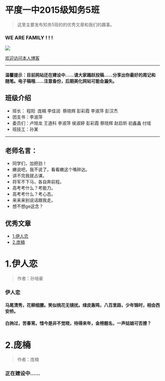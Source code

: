 # 平度一中2015级知务5班

> 这里主要发布知务5班的的优秀文章和我们的趣事。
  
  
 ### WE ARE FAMILY ! ! !
  
  ![](http://a2.qpic.cn/psb?/V135rKjF4erLjE/Vui4n8yYhxh7k3xOHo3k*QZB4mPoM7AFlaCSIoLPBIg!/b/dG0BAAAAAAAA&ek=1&kp=1&pt=0&bo=LAQgAwAAAAARFys!&vuin=619443458&tm=1500170400&sce=60-2-2&rf=viewer_4)
 
 [欢迎访问本人博客](http://www.cnblogs.com/srpihot)

***
#### 温馨提示：目前网站还在建设中……请大家踊跃投稿……分享出你最好的周记和随笔。电子稿哦……注意备份，后期美化网站可能会漏失。

## 班级介绍

 * 班长： 程阳  庞楠 李佳润  蔡晓辉 彭彩霞 李淑萍 彭汉杰
 * 团支书：李淑萍
 * 委员们：卢旭龙 王道科 李淑萍 侯淑婷 彭彩霞 蔡晓辉 赵启昕 初鑫鑫 付瑶 
 * 班技工：孙某
 
***

## 老师名言：
 * 同学们，加把劲！
 * 嫩说吧，我不说了，看看嫩这个嘴碎达。
 * 讲不完我就占课。
 * 将军不下马，各自奔前程。
 * 高考考什么？考能力。
 * 高考考什么？考心态。
 * 来来来别说话跟我走。
 * 想不想ge这念？

## 优秀文章

 * [1.伊人恋](#1.1)
 * [2.庞楠](#1.2)
 
 <h1 id="1.1">1.伊人恋</h1>

> 作者：孙培豪

###       伊人恋
####   马尾清秀，花柳细腰。笑似桃花无镜扰。绿皮轰鸣，八百里路，少年锦时，相会西安桥。
####  白驹过，苦春宵。惜今是非不觉晓，待得来年，金榜题名，一声姑娘可否撩？

<h1 id="1.2">2.庞楠</h1>

>作者：庞楠

### 正在建设中……
